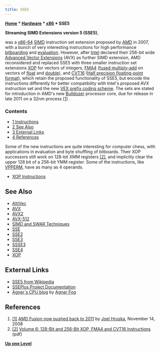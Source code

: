 ```yaml
---
title: SSE5
---
```

**[Home](Home "Home") \* [Hardware](Hardware "Hardware") \* [x86](X86 "X86") \* SSE5**


**Streaming SIMD Extensions version 5 (SSE5)**,  

was a [x86-64](X86-64 "X86-64") [SIMD](SIMD_and_SWAR_Techniques "SIMD and SWAR Techniques") instruction set extension proposed by [AMD](AMD "AMD") in 2007, with a bunch of very interesting instructions for high performance [bitboarding](Bitboards "Bitboards") and [evaluation](Evaluation "Evaluation"). However, after [Intel](Intel "Intel") declared their 256-bit wide [Advanced Vector Extensions](AVX "AVX") (AVX) as further SIMD extension, AMD reconsidered and replaced SSE5 with three smaller instruction set extensions [XOP](XOP "XOP") for vectors of integers, [FMA4](https://en.wikipedia.org/wiki/FMA_instruction_set) ([fused multiply-add](https://en.wikipedia.org/wiki/Multiply-accumulate) on vectors of [float](Float "Float") and [double](Double "Double")), and [CVT16](https://en.wikipedia.org/wiki/CVT16_instruction_set) ([Half precision floating-point format](https://en.wikipedia.org/wiki/Half_precision)), which retain the proposed functionality of SSE5, but encode the instructions differently for better compatibility with Intel's proposed AVX instruction set and the new [VEX prefix coding scheme](https://en.wikipedia.org/wiki/VEX_prefix). The sets are stated for introduction in AMD's new [Bulldozer](https://en.wikipedia.org/wiki/Bulldozer_%28processor%29) processor core, due for release in late 2011 on a 32nm process <a id="cite-note-1" href="#cite-ref-1">[1]</a> .



### Contents


* [1 Instructions](#instructions)
* [2 See Also](#see-also)
* [3 External Links](#external-links)
* [4 References](#references)






Some of the new instructions are quite interesting for computer chess, with applications in evaluation and byte shuffling of bitboards. Their XOP successors still work on 128-bit XMM registers <a id="cite-note-2" href="#cite-ref-2">[2]</a>, and implicitly clear the upper 128 bit of a 256-bit YMM register. Some of the instructions, like [VPPERM](XOP#VPPERM "XOP"), have as many as 4 operands.



* [XOP Instructions](XOP#Instructions "XOP")


## See Also


* [AltiVec](AltiVec "AltiVec")
* [AVX](AVX "AVX")
* [AVX2](AVX2 "AVX2")
* [AVX-512](AVX-512 "AVX-512")
* [SIMD and SWAR Techniques](SIMD_and_SWAR_Techniques "SIMD and SWAR Techniques")
* [SSE](SSE "SSE")
* [SSE2](SSE2 "SSE2")
* [SSE3](SSE3 "SSE3")
* [SSSE3](SSSE3 "SSSE3")
* [SSE4](SSE4 "SSE4")
* [XOP](XOP "XOP")


## External Links


* [SSE5 from Wikipedia](https://en.wikipedia.org/wiki/SSE5)
* [SSEPlus Project Documentation](http://sseplus.sourceforge.net/index.html)
* [Agner`s CPU blog](http://www.agner.org/optimize/blog/) by [Agner Fog](http://www.agner.org/)


## References


1. <a id="cite-ref-1" href="#cite-note-1">[1]</a> [AMD Fusion now pushed back to 2011](http://arstechnica.com/old/content/2008/11/amd-fusion-now-pushed-back-to-2011.ars) by [Joel Hruska](http://arstechnica.com/author/joel-hruska/), November 14, 2008
2. <a id="cite-ref-2" href="#cite-note-2">[2]</a> [Volume 6: 128-Bit and 256-Bit XOP, FMA4 and CVT16 Instructions](http://support.amd.com/us/Embedded_TechDocs/43479.pdf) (pdf)

**[Up one Level](X86 "X86")**







 
